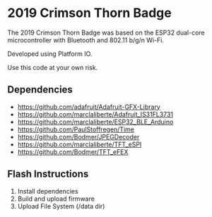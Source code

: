 # 2019 Crimson Thorn Badge

The 2019 Crimson Thorn Badge was based on the ESP32 dual-core microcontroller with Bluetooth and 802.11 b/g/n Wi-Fi.

Developed using Platform IO.

Use this code at your own risk.

## Dependencies

- https://github.com/adafruit/Adafruit-GFX-Library
- https://github.com/marclaliberte/Adafruit_IS31FL3731
- https://github.com/marclaliberte/ESP32_BLE_Arduino
- https://github.com/PaulStoffregen/Time
- https://github.com/Bodmer/JPEGDecoder
- https://github.com/marclaliberte/TFT_eSPI
- https://github.com/Bodmer/TFT_eFEX

## Flash Instructions
1. Install dependencies
2. Build and upload firmware
3. Upload File System (/data dir)

